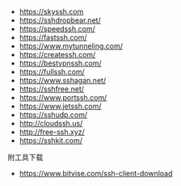 
* https://skyssh.com
* https://sshdropbear.net/
* https://speedssh.com/
* https://fastssh.com/
* https://www.mytunneling.com/
* https://createssh.com/
* https://bestvpnssh.com/
* https://fullssh.com/
* https://www.sshagan.net/
* https://sshfree.net/
* https://www.portssh.com/
* https://www.jetssh.com/
* https://sshudp.com/
* http://cloudssh.us/
* http://free-ssh.xyz/
* https://sshkit.com/



附工具下载

* https://www.bitvise.com/ssh-client-download

<!--
* https://contassh.com/

-->
